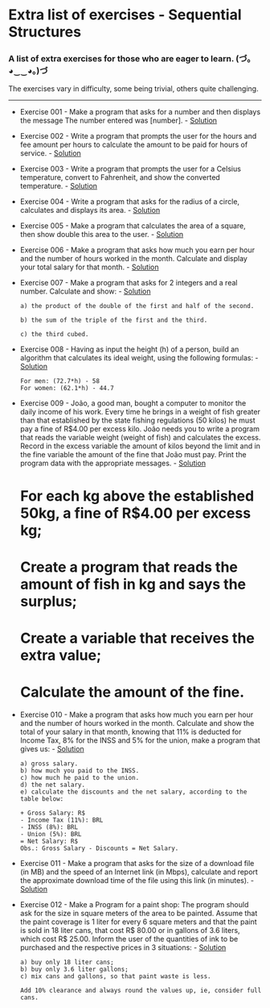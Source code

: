 # Extra list of exercises - Sequential Structures

### A list of extra exercises for those who are eager to learn. (づ｡◕‿‿◕｡)づ

The exercises vary in difficulty, some being trivial, others quite challenging.

---

- Exercise 001 - Make a program that asks for a number and then displays the message The number entered was [number]. - [Solution](https://github.com/marcoshsq/Python_Crash_Course/blob/main/03_Bonus_Level_Extra_Exercises/01_sequential_structure/ex001.py) 

- Exercise 002 - Write a program that prompts the user for the hours and fee amount per hours to calculate the amount to be paid for hours of service. - [Solution](https://github.com/marcoshsq/Python_Crash_Course/blob/main/03_Bonus_Level_Extra_Exercises/01_sequential_structure/ex002.py)

- Exercise 003 - Write a program that prompts the user for a Celsius temperature, convert to Fahrenheit, and show the converted temperature. - [Solution](https://github.com/marcoshsq/Python_Crash_Course/blob/main/03_Bonus_Level_Extra_Exercises/01_sequential_structure/ex003.py)

- Exercise 004 - Write a program that asks for the radius of a circle, calculates and displays its area. - [Solution](https://github.com/marcoshsq/Python_Crash_Course/blob/main/03_Bonus_Level_Extra_Exercises/01_sequential_structure/ex004.py)

- Exercise 005 - Make a program that calculates the area of a square, then show double this area to the user. - [Solution](https://github.com/marcoshsq/Python_Crash_Course/blob/main/03_Bonus_Level_Extra_Exercises/01_sequential_structure/ex005.py)

- Exercise 006 - Make a program that asks how much you earn per hour and the number of hours worked in the month. Calculate and display your total salary for that month. - [Solution](https://github.com/marcoshsq/Python_Crash_Course/blob/main/03_Bonus_Level_Extra_Exercises/01_sequential_structure/ex006.py)

- Exercise 007 - Make a program that asks for 2 integers and a real number. Calculate and show: - [Solution](https://github.com/marcoshsq/Python_Crash_Course/blob/main/03_Bonus_Level_Extra_Exercises/01_sequential_structure/ex007.py)

      a) the product of the double of the first and half of the second.

      b) the sum of the triple of the first and the third.

      c) the third cubed. 

- Exercise 008 - Having as input the height (h) of a person, build an algorithm that calculates its ideal weight, using the following formulas: - [Solution](https://github.com/marcoshsq/Python_Crash_Course/blob/main/03_Bonus_Level_Extra_Exercises/01_sequential_structure/ex008.py)

      For men: (72.7*h) - 58
      For women: (62.1*h) - 44.7 
                

- Exercise 009 - João, a good man, bought a computer to monitor the daily income of his work. Every time he brings in a weight of fish greater than that established by the state fishing regulations (50 kilos) he must pay a fine of R$4.00 per excess kilo. João needs you to write a program that reads the variable weight (weight of fish) and calculates the excess. Record in the excess variable the amount of kilos beyond the limit and in the fine variable the amount of the fine that João must pay.
Print the program data with the appropriate messages. - [Solution](https://github.com/marcoshsq/Python_Crash_Course/blob/main/03_Bonus_Level_Extra_Exercises/01_sequential_structure/ex009.py)

    # For each kg above the established 50kg, a fine of R$4.00 per excess kg;
    # Create a program that reads the amount of fish in kg and says the surplus;
    # Create a variable that receives the extra value;
    # Calculate the amount of the fine. 


- Exercise 010 - Make a program that asks how much you earn per hour and the number of hours worked in the month. Calculate and show the total of your salary in that month, knowing that 11% is deducted for Income Tax, 8% for the INSS and 5% for the union, make a program that gives us: - [Solution](https://github.com/marcoshsq/Python_Crash_Course/blob/main/03_Bonus_Level_Extra_Exercises/01_sequential_structure/ex010.py)

      a) gross salary.
      b) how much you paid to the INSS.
      c) how much he paid to the union.
      d) the net salary.
      e) calculate the discounts and the net salary, according to the table below:

      + Gross Salary: R$
      - Income Tax (11%): BRL
      - INSS (8%): BRL
      - Union (5%): BRL
      = Net Salary: R$
      Obs.: Gross Salary - Discounts = Net Salary.


- Exercise 011 - Make a program that asks for the size of a download file (in MB) and the speed of an Internet link (in Mbps), calculate and report the approximate download time of the file using this link (in minutes). - [Solution](https://github.com/marcoshsq/Python_Crash_Course/blob/main/03_Bonus_Level_Extra_Exercises/01_sequential_structure/ex011.py)

- Exercise 012 - Make a Program for a paint shop: The program should ask for the size in square meters of the area to be painted. Assume that the paint coverage is 1 liter for every 6 square meters and that the paint is sold in 18 liter cans, that cost R$ 80.00 or in gallons of 3.6 liters, which cost R$ 25.00. Inform the user of the quantities of ink to be purchased and the respective prices in 3 situations: - [Solution](https://github.com/marcoshsq/Python_Crash_Course/blob/main/03_Bonus_Level_Extra_Exercises/01_sequential_structure/ex012.py)

      a) buy only 18 liter cans;
      b) buy only 3.6 liter gallons;
      c) mix cans and gallons, so that paint waste is less.

      Add 10% clearance and always round the values up, ie, consider full cans.
